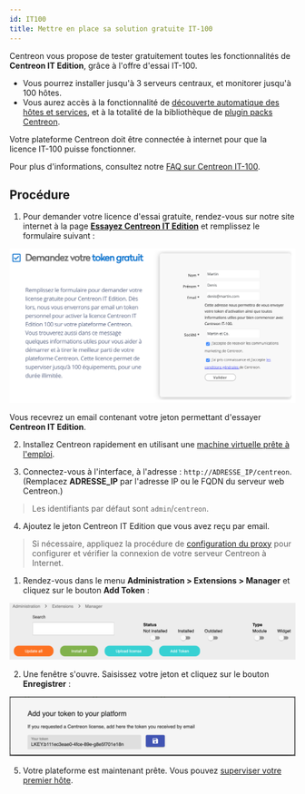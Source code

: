```yaml
---
id: IT100
title: Mettre en place sa solution gratuite IT-100
---
```


Centreon vous propose de tester gratuitement toutes les fonctionnalités de **Centreon IT Edition**, grâce à l'offre d'essai IT-100.

- Vous pourrez installer jusqu'à 3 serveurs centraux, et monitorer jusqu'à 100 hôtes.
- Vous aurez accès à la fonctionnalité de [découverte automatique des hôtes et services](../monitoring/discovery/introduction), et à la totalité de la bibliothèque de [plugin packs Centreon](../integrations/plugin-packs/introduction).

Votre plateforme Centreon doit être connectée à internet pour que la licence IT-100 puisse fonctionner.

Pour plus d'informations, consultez notre [FAQ sur Centreon IT-100](https://www.centreon.com/faq/faq-centreon-it-100/).

## Procédure

1. Pour demander votre licence d'essai gratuite, rendez-vous sur notre site internet à la page **[Essayez Centreon IT Edition](https://www.centreon.com/essai-gratuit/)**
et remplissez le formulaire suivant :

![image](../assets/getting-started/it_100_free_token_form.png)

Vous recevrez un email contenant votre jeton permettant d'essayer **Centreon IT Edition**.

2. Installez Centreon rapidement en utilisant une [machine virtuelle prête à l'emploi](../installation/installation-of-a-central-server/using-virtual-machines).

3. Connectez-vous à l'interface, à l'adresse : `http://ADRESSE_IP/centreon`. (Remplacez **ADRESSE_IP** par l'adresse IP ou le FQDN du serveur web Centreon.)

> Les identifiants par défaut sont `admin`/`centreon`.

4. Ajoutez le jeton Centreon IT Edition que vous avez reçu par email.

> Si nécessaire, appliquez la procédure de [configuration du proxy](../administration/parameters/centreon-ui#configuration-du-proxy) pour configurer et vérifier la connexion de votre serveur Centreon à Internet.

1. Rendez-vous dans le menu **Administration > Extensions > Manager** et cliquez sur le bouton **Add Token** :

![image](../assets/getting-started/it_100_free_token_add_1.png)

2. Une fenêtre s'ouvre. Saisissez votre jeton et cliquez sur le bouton **Enregistrer** :

![image](../assets/getting-started/it_100_free_token_add_2.png)

5. Votre plateforme est maintenant prête. Vous pouvez [superviser votre premier hôte](first-supervision).
